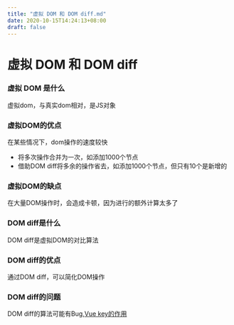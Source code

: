 ```yaml
---
title: "虚拟 DOM 和 DOM diff.md"
date: 2020-10-15T14:24:13+08:00
draft: false
---
```


# 虚拟 DOM 和 DOM diff

### 虚拟 DOM 是什么

虚拟dom，与真实dom相对，是JS对象

### 虚拟DOM的优点

在某些情况下，dom操作的速度较快

* 将多次操作合并为一次，如添加1000个节点
* 借助DOM diff将多余的操作省去，如添加1000个节点，但只有10个是新增的

### 虚拟DOM的缺点

在大量DOM操作时，会造成卡顿，因为进行的额外计算太多了

### DOM diff是什么

DOM diff是虚拟DOM的对比算法

### DOM diff的优点

通过DOM diff，可以简化DOM操作

### DOM diff的问题

DOM diff的算法可能有Bug,[Vue key的作用](https://www.zhihu.com/question/61064119/answer/766607894)